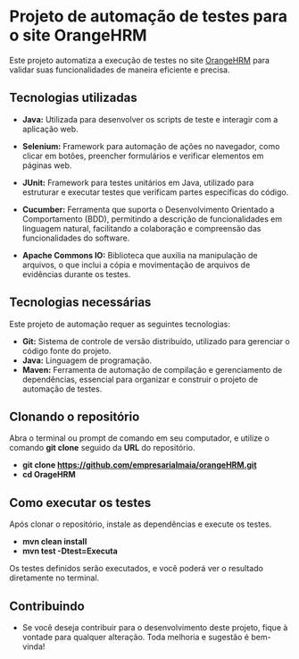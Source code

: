 # Projeto de automação de testes para o site OrangeHRM

Este projeto automatiza a execução de testes no site [OrangeHRM](https://opensource-demo.orangehrmlive.com/web/index.php/auth/login) para validar suas funcionalidades de maneira eficiente e precisa.

## Tecnologias utilizadas

- **Java:** Utilizada para desenvolver os scripts de teste e interagir com a aplicação web.

- **Selenium:** Framework para automação de ações no navegador, como clicar em botões, preencher formulários e verificar elementos em páginas web.

- **JUnit:** Framework para testes unitários em Java, utilizado para estruturar e executar testes que verificam partes específicas do código.

- **Cucumber:** Ferramenta que suporta o Desenvolvimento Orientado a Comportamento (BDD), permitindo a descrição de funcionalidades em linguagem natural, facilitando a colaboração e compreensão das funcionalidades do software.

- **Apache Commons IO:** Biblioteca que auxilia na manipulação de arquivos, o que inclui a cópia e movimentação de arquivos de evidências durante os testes.

## Tecnologias necessárias

Este projeto de automação requer as seguintes tecnologias:

- **Git:** Sistema de controle de versão distribuído, utilizado para gerenciar o código fonte do projeto.
- **Java:** Linguagem de programação.
- **Maven:** Ferramenta de automação de compilação e gerenciamento de dependências, essencial para organizar e construir o projeto de automação de testes.

## Clonando o repositório


Abra o terminal ou prompt de comando em seu computador, e utilize o comando **git clone** seguido da **URL** do repositório. 

- **git clone https://github.com/empresarialmaia/orangeHRM.git**
- **cd OrageHRM** 

## Como executar os testes

Após clonar o repositório, instale as dependências e execute os testes.

- **mvn clean install**
- **mvn test -Dtest=Executa**

Os testes definidos serão executados, e você poderá ver o resultado diretamente no terminal.

## Contribuindo

- Se você deseja contribuir para o desenvolvimento deste projeto, fique à vontade para qualquer alteração. Toda melhoria e sugestão é bem-vinda!


